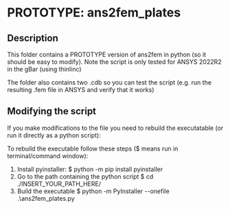 # PROTOTYPE: ans2fem_plates

## Description 

This folder contains a PROTOTYPE version of ans2fem in python (so it should be easy to modify). Note the script is only tested for ANSYS 2022R2 in the gBar (using thinlinc)

The folder also contains two .cdb so you can test the script (e.g. run the resulting .fem file in ANSYS and verify that it works)

## Modifying the script
If you make modifications to the file you need to rebuild the executatable (or run it directly as a python script):

To rebuild the executable follow these steps ($ means run in terminal/command window):
1. Install pyinstaller:
    $ python -m pip install pyinstaller
2. Go to the path containing the python script
    $ cd ./INSERT_YOUR_PATH_HERE/
3. Build the executable
    $ python -m PyInstaller --onefile .\ans2fem_plates.py



